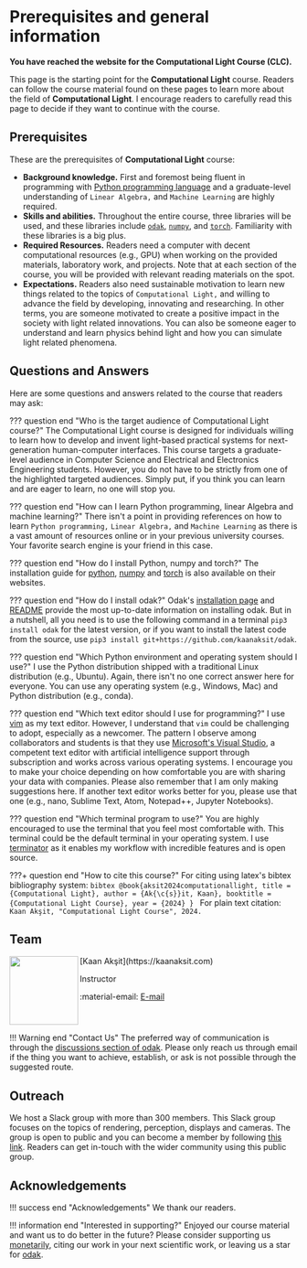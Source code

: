 # Prerequisites and general information

**You have reached the website for the Computational Light Course (CLC).**

This page is the starting point for the **Computational Light** course.
Readers can follow the course material found on these pages to learn more about the field of **Computational Light**.
I encourage readers to carefully read this page to decide if they want to continue with the course.


## Prerequisites
These are the prerequisites of **Computational Light** course:


- **Background knowledge.** First and foremost being fluent in programming with [Python programming language](https://www.python.org/) and a graduate-level understanding of `Linear Algebra,` and  `Machine Learning` are highly required.
- **Skills and abilities.** Throughout the entire course, three libraries will be used, and these libraries include [`odak`](https://github.com/kaanaksit/odak), [`numpy`](https://numpy.org/), and [`torch`](https://pytorch.org/).
Familiarity with these libraries is a big plus.
- **Required Resources.** Readers need a computer with decent computational resources (e.g., GPU) when working on the provided materials, laboratory work, and projects. 
Note that at each section of the course, you will be provided with relevant reading materials on the spot.
- **Expectations.** Readers also need sustainable motivation to learn new things related to the topics of `Computational Light,` and willing to advance the field by developing, innovating and researching. 
In other terms, you are someone motivated to create a positive impact in the society with light related innovations. 
You can also be someone eager to understand and learn physics behind light and how you can simulate light related phenomena.


## Questions and Answers
Here are some questions and answers related to the course that readers may ask:


??? question end "Who is the target audience of Computational Light course?"
    The Computational Light course is designed for individuals willing to learn how to develop and invent light-based practical systems for next-generation human-computer interfaces.
    This course targets a graduate-level audience in Computer Science and Electrical and Electronics Engineering students. 
    However, you do not have to be strictly from one of the highlighted targeted audiences.
    Simply put, if you think you can learn and are eager to learn, no one will stop you.


??? question end "How can I learn Python programming, linear Algebra and machine learning?"
    There isn't a point in providing references on how to learn `Python programming,` `Linear Algebra,` and `Machine Learning` as there is a vast amount of resources online or in your previous university courses.
    Your favorite search engine is your friend in this case.


??? question end "How do I install Python, numpy and torch?"
    The installation guide for [python](https://www.python.org/), [numpy](https://numpy.org/) and [torch](https://pytorch.org/) is also available on their websites.


??? question end "How do I install odak?"
      Odak's [installation page](http://127.0.0.1:8000/odak/installation/) and [README](https://github.com/kaanaksit/odak) provide the most up-to-date information on installing odak.
      But in a nutshell, all you need is to use the following command in a terminal `pip3 install odak` for the latest version, or if you want to install the latest code from the source, use `pip3 install git+https://github.com/kaanaksit/odak`.

??? question end "Which Python environment and operating system should I use?"
    I use the Python distribution shipped with a traditional Linux distribution (e.g., Ubuntu).
    Again, there isn't no one correct answer here for everyone.
    You can use any operating system (e.g., Windows, Mac) and Python distribution (e.g., conda).


??? question end "Which text editor should I use for programming?"
    I use [vim](https://www.vim.org/) as my text editor.
    However, I understand that `vim` could be challenging to adopt, especially as a newcomer.
    The pattern I observe among collaborators and students is that they use [Microsoft's Visual Studio](https://visualstudio.microsoft.com), a competent text editor with artificial intelligence support through subscription and works across various operating systems.
    I encourage you to make your choice depending on how comfortable you are with sharing your data with companies.
    Please also remember that I am only making suggestions here.
    If another text editor works better for you, please use that one (e.g., nano, Sublime Text, Atom, Notepad++, Jupyter Notebooks).


??? question end "Which terminal program to use?"
    You are highly encouraged to use the terminal that you feel most comfortable with.
This terminal could be the default terminal in your operating system.
    I use [terminator](https://gnome-terminator.org/) as it enables my workflow with incredible features and is open source.


???+ question end "How to cite this course?"
    For citing using latex's bibtex bibliography system:
    ```bibtex
    @book{aksit2024computationallight,
      title = {Computational Light},
      author = {Ak{\c{s}}it, Kaan},
      booktitle = {Computational Light Course},
      year = {2024}
    }
    ```
    For plain text citation: `Kaan Akşit, "Computational Light Course", 2024.` 


## Team

<div style="float: left; height:120px;" class="boxed">
<img align='left' src="https://kaanaksit.com/assets/img/kaan_aksit.png" width="120" alt/>
</div>
[Kaan Akşit](https://kaanaksit.com)

Instructor

:material-email: [E-mail](mailto:k.aksit@ucl.ac.uk)
<br clear="left"/>

!!! Warning end "Contact Us"
    The preferred way of communication is through the [discussions section of odak](https://github.com/kaanaksit/odak/discussions).
    Please only reach us through email if the thing you want to achieve, establish, or ask is not possible through the suggested route.


## Outreach
We host a Slack group with more than 300 members.
This Slack group focuses on the topics of rendering, perception, displays and cameras.
The group is open to public and you can become a member by following [this link](https://complightlab.com/outreach/).
Readers can get in-touch with the wider community using this public group.



## Acknowledgements


!!! success end "Acknowledgements"
    We thank our readers.

!!! information end "Interested in supporting?"
    Enjoyed our course material and want us to do better in the future?
    Please consider supporting us [monetarily](https://github.com/sponsors/kaanaksit), citing our work in your next scientific work, or leaving us a star for [odak](https://github.com/kaanaksit/odak/).
